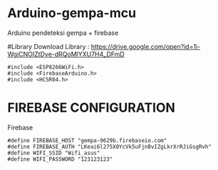 # Arduino-gempa-mcu
Arduino pendeteksi gempa + firebase

#Library
Download Library : https://drive.google.com/open?id=1i-WgjCNOIZtDye-dRQoMlYXU7H4_DFmD

```
#include <ESP8266WiFi.h>
#include <FirebaseArduino.h>
#include <HCSR04.h>
```

# FIREBASE CONFIGURATION

Firebase
```
#define FIREBASE_HOST "gempa-9629b.firebaseio.com" 
#define FIREBASE_AUTH "LKeai6l275X0YcVk5uFjnBvIZgLkrXrRJiGsgRvh"
#define WIFI_SSID "Wifi_asus"
#define WIFI_PASSWORD "123123123"
```
